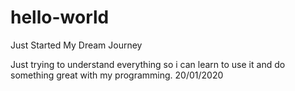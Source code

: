 # hello-world
Just Started My Dream Journey

Just trying to understand everything so i can learn to use it and do something great with my programming.
      20/01/2020
